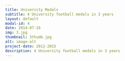 ```yaml
---
title: University Medals
subtitle: 4 University football medals in 3 years
layout: default
modal-id: 4
date: 2014-07-16
img: 3.jpg
thumbnail: 3thumb.jpg
alt: image-alt
project-date: 2012-2015
description: 4 University football medals in 3 years
---
```

